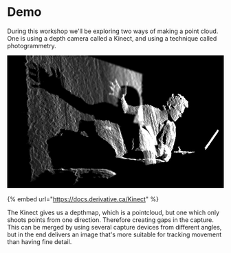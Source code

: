 # Demo

During this workshop we'll be exploring two ways of making a point cloud. One is using a depth camera called a Kinect, and using a technique called photogrammetry.

![](../../../.gitbook/assets/image%20%2840%29.png)

{% embed url="https://docs.derivative.ca/Kinect" %}

The Kinect gives us a depthmap, which is a pointcloud, but one which only shoots points from one direction. Therefore creating gaps in the capture. This can be merged by using several capture devices from different angles, but in the end delivers an image that's more suitable for tracking movement than having fine detail.

